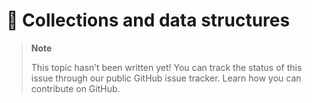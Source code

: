 # 🔧 Collections and data structures

> **Note**
> 
> This topic hasn’t been written yet! You can track the status of this issue through our public GitHub issue tracker. Learn how you can contribute on GitHub.

